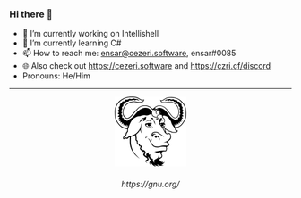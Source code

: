 ### Hi there 👋
- 🔭 I’m currently working on Intellishell
- 🌱 I’m currently learning C#
- 📫 How to reach me: ensar@cezeri.software, ensar#0085
- 🌐 Also check out https://cezeri.software and https://czri.cf/discord
- Pronouns: He/Him
<hr>
<p align="center">
  <img src="https://raw.githubusercontent.com/rahmanlar/rahmanlar/main/gnu.png" alt="GNU"/>
</p>
  <h6 align="center">https://gnu.org/</h6>


